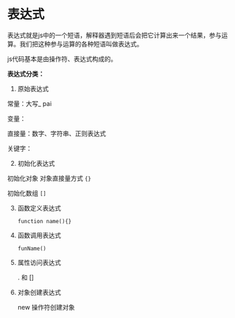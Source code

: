 # 表达式

表达式就是js中的一个短语，解释器遇到短语后会把它计算出来一个结果，参与运算。我们把这种参与运算的各种短语叫做表达式。

js代码基本是由操作符、表达式构成的。

**表达式分类：**

 1. 原始表达式

   常量：大写_  pai

   变量：

   直接量：数字、字符串、正则表达式

   关键字：

 2. 初始化表达式

   初始化对象 对象直接量方式 `{} `

   初始化数组  `[] `

3. 函数定义表达式

   `function name(){}`

4. 函数调用表达式

   `funName()`

5. 属性访问表达式

   . 和 []

6. 对象创建表达式

   new 操作符创建对象